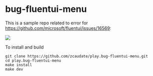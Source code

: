 # bug-fluentui-menu

This is a sample repo related to error for
<https://github.com/microsoft/fluentui/issues/16569>:

![](https://user-images.githubusercontent.com/1455572/105401209-e1369a80-5c60-11eb-94f3-f6372179bdcb.png)

To install and build

``` shell
git clone https://github.com/zcaudate/play.bug-fluentui-menu.git
cd play.bug-fluentui-menu
make install
make dev
```
